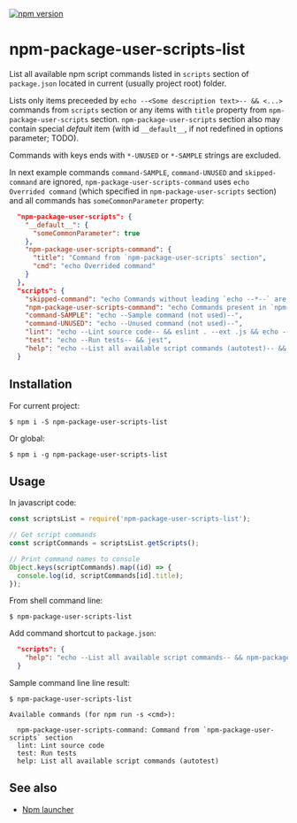 [![npm version](https://badge.fury.io/js/npm-package-user-scripts-list.svg)](https://badge.fury.io/js/npm-package-user-scripts-list)

# npm-package-user-scripts-list

List all available npm script commands listed in `scripts` section of
`package.json` located in current (usually project root) folder.

Lists only items preceeded by `echo --<Some description text>-- && <...>`
commands from `scripts` section or any items with `title` property from
`npm-package-user-scripts` section. `npm-package-user-scripts` section also may
contain special *default* item (with id `__default__`, if not redefined in
options parameter; TODO).

Commands with keys ends with `*-UNUSED` or `*-SAMPLE` strings are excluded.

In next example commands `command-SAMPLE`, `command-UNUSED` and
`skipped-command` are ignored, `npm-package-user-scripts-command` uses `echo
Overrided command` (which specified in `npm-package-user-scripts` section) and
all commands has `someCommonParameter` property:

```json
  "npm-package-user-scripts": {
    "__default__": {
      "someCommonParameter": true
    },
    "npm-package-user-scripts-command": {
      "title": "Command from `npm-package-user-scripts` section",
      "cmd": "echo Overrided command"
    }
  },
  "scripts": {
    "skipped-command": "echo Commands without leading `echo --*--` are skipped (if not listed in `npm-package-user-scripts` section -- see next command)",
    "npm-package-user-scripts-command": "echo Commands present in `npm-package-user-scripts` section (with `title` property) are used",
    "command-SAMPLE": "echo --Sample command (not used)--",
    "command-UNUSED": "echo --Unused command (not used)--",
    "lint": "echo --Lint source code-- && eslint . --ext .js && echo --No JS problems found--",
    "test": "echo --Run tests-- && jest",
    "help": "echo --List all available script commands (autotest)-- && node ./cli.js"
  }
```

## Installation

For current project:

```shell
$ npm i -S npm-package-user-scripts-list
```
Or global:
```shell
$ npm i -g npm-package-user-scripts-list
```

## Usage

In javascript code:

```js
const scriptsList = require('npm-package-user-scripts-list');

// Get script commands
const scriptCommands = scriptsList.getScripts();

// Print command names to console
Object.keys(scriptCommands).map((id) => {
  console.log(id, scriptCommands[id].title);
});
```

From shell command line:
```shell
$ npm-package-user-scripts-list
```

Add command shortcut to `package.json`:
```json
  "scripts": {
    "help": "echo --List all available script commands-- && npm-package-user-scripts-list"
  }
```

Sample command line line result:
```shell
$ npm-package-user-scripts-list

Available commands (for npm run -s <cmd>):

  npm-package-user-scripts-command: Command from `npm-package-user-scripts` section
  lint: Lint source code
  test: Run tests
  help: List all available script commands (autotest)
```

## See also

- [Npm launcher](https://github.com/lilliputten/npm-launcher)

<!--
@version 2018.11.27, 20:15
-->
